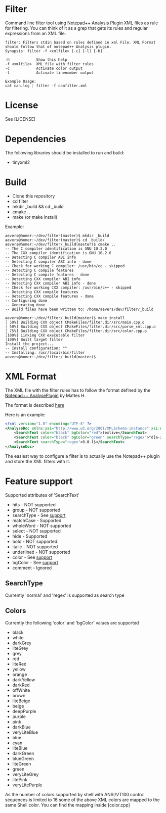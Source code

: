 # Filter

Command line filter tool using [Notepad++ Analysis Plugin](https://sourceforge.net/projects/analyseplugin/) 
XML files as rule for filtering.
You can think of it as a grep that gets its rules and regular expressions from an XML file.

```
filter: Filters stdin based on rules defined in xml File. XML Format should follow that of notepad++ Analysis plugin.
Synopsis: filter -f <xmlfile> [-c] [-l] [-h]

-h            Show this help
-f <xmlfile>  XML file with filter rules
-c            Activate color output
-l            Activate linenumber output

Example Usage:
cat can.log | filter -f canfilter.xml
```

# License

See [LICENSE]

# Dependencies

The following libraries should be installed to run and build:
* tinyxml2

# Build

* Clone this repository
* cd filter
* mkdir _build && cd _build
* cmake ..
* make  (or make install)

Example:

```text
aevers@homer:~/dev/filter(master)$ mkdir _build
aevers@homer:~/dev/filter(master)$ cd _build/
aevers@homer:~/dev/filter/_build(master)$ cmake ..
-- The C compiler identification is GNU 10.2.0
-- The CXX compiler identification is GNU 10.2.0
-- Detecting C compiler ABI info
-- Detecting C compiler ABI info - done
-- Check for working C compiler: /usr/bin/cc - skipped
-- Detecting C compile features
-- Detecting C compile features - done
-- Detecting CXX compiler ABI info
-- Detecting CXX compiler ABI info - done
-- Check for working CXX compiler: /usr/bin/c++ - skipped
-- Detecting CXX compile features
-- Detecting CXX compile features - done
-- Configuring done
-- Generating done
-- Build files have been written to: /home/aevers/dev/filter/_build

aevers@homer:~/dev/filter/_build(master)$ make install
[ 50%] Building CXX object CMakeFiles/filter.dir/src/main.cpp.o
[ 50%] Building CXX object CMakeFiles/filter.dir/src/parse_xml.cpp.o
[ 75%] Building CXX object CMakeFiles/filter.dir/src/color.cpp.o
[100%] Linking CXX executable filter
[100%] Built target filter
Install the project...
-- Install configuration: ""
-- Installing: /usr/local/bin/filter
aevers@homer:~/dev/filter/_build(master)$
```

# XML Format

The XML file with the filter rules has to follow the format defined by
the [Notepad++ AnalysePlugin](https://sourceforge.net/projects/analyseplugin/)  by Mattes H.

The format is described [here](https://sourceforge.net/p/analyseplugin/code/HEAD/tree/trunk/AnalyseDoc.xsd)

Here is an example:
```xml
<?xml version="1.0" encoding="UTF-8" ?>
<AnalyseDoc xmlns:xsi="http://www.w3.org/2001/XMLSchema-instance" xsi:noNamespaceSchemaLocation="./AnalyseDoc.xsd">
    <SearchText color="black" bgColor="red">texlive</SearchText>
    <SearchText color="black" bgColor="green" searchType="regex">^d[a-z]+ [0-9.-]+1$</SearchText>
    <SearchText searchType="regex">0.0-1$</SearchText>
</AnalyseDoc>
```

The easiest way to configure a filter is to actually use the Notepad++ plugin and store the XML filters with it.

# Feature support

Supported attributes of 'SearchText'

* hits - NOT supported
* group - NOT supported
* searchType - See [support](##SearchType)
* matchCase - Supported
* wholeWord - NOT supported
* select - NOT supported
* hide - Supported
* bold - NOT supported
* italic - NOT supported
* underlined - NOT supported
* color - See [support](##Colors)
* bgColor - See [support](##Colors)
* comment - Ignored

## SearchType

Currently 'normal' and 'regex' is supported as search type

## Colors

Currently the following 'color' and 'bgColor' values are supported
* black
* white
* darkGrey
* liteGrey
* grey
* red
* liteRed
* yellow
* orange
* darkYellow
* darkRed
* offWhite
* brown
* liteBeige
* beige
* deepPurple
* purple
* pink
* darkBlue
* veryLiteBlue
* blue
* cyan
* liteBlue
* darkGreen
* blueGreen
* liteGreen
* green
* veryLiteGrey
* litePink
* veryLitePurple

As the number of colors supported by shell with ANSI/VT100 control sequences is limited to 16 some of the above
XML colors are mapped to the same Shell color. You can find the mapping inside [color.cpp]
